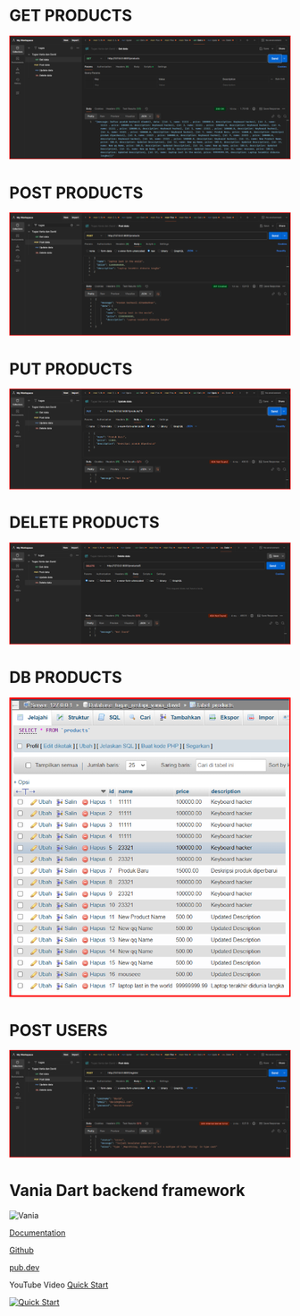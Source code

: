 # GET PRODUCTS
![alt text](https://github.com/Daviddjunanda28/api_framework_vania_david/blob/main/GET_PRODUCTS.png?raw=true)

# POST PRODUCTS
![alt text](https://github.com/Daviddjunanda28/api_framework_vania_david/blob/main/POST_PRODUCTS.png?raw=true)

# PUT PRODUCTS
![alt text](https://github.com/Daviddjunanda28/api_framework_vania_david/blob/main/UPDATE_PRODUCTS.png?raw=true)

# DELETE PRODUCTS
![alt text](https://github.com/Daviddjunanda28/api_framework_vania_david/blob/main/DELETE_PRODUCTS.png?raw=true)

# DB PRODUCTS
![alt text](https://github.com/Daviddjunanda28/api_framework_vania_david/blob/main/DB_PRODUCTS.png?raw=true)

# POST USERS
![alt text](https://github.com/Daviddjunanda28/api_framework_vania_david/blob/main/POST_REGISTER_USERS.png?raw=true)




# Vania Dart backend framework

![Vania](https://vdart.dev/img/logo.png)

[Documentation](https://vdart.dev)

[Github](https://github.com/vania-dart/framework)

[pub.dev](https://pub.dev/packages/vania)

YouTube Video [Quick Start](https://www.youtube.com/watch?v=k8ol0F4bDKs)

[![Quick Start](http://img.youtube.com/vi/k8ol0F4bDKs/0.jpg)](https://www.youtube.com/watch?v=k8ol0F4bDKs "Quick Start")
